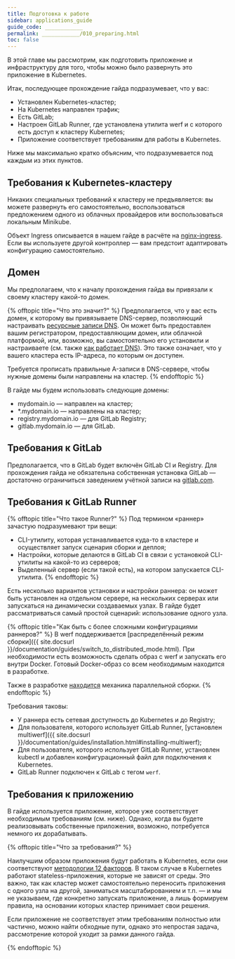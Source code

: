 ```yaml
---
title: Подготовка к работе
sidebar: applications_guide
guide_code: ____________
permalink: ____________/010_preparing.html
toc: false
---
```

В этой главе мы рассмотрим, как подготовить приложение и инфраструктуру для того, чтобы можно было развернуть это приложение в Kubernetes.

Итак, последующее прохождение гайда подразумевает, что у вас:

- Установлен Kubernetes-кластер;
- На Kubernetes направлен трафик;
- Есть GitLab;
- Настроен GitLab Runner, где установлена утилита werf и с которого есть доступ к кластеру Kubernetes;
- Приложение соответствует требованиям для работы в Kubernetes.

Ниже мы максимально кратко объясним, что подразумевается под каждым из этих пунктов.

## Требования к Kubernetes-кластеру

Никаких специальных требований к кластеру не предъявляется: вы можете развернуть его самостоятельно, воспользоваться предложением одного из облачных провайдеров или воспользоваться локальным Minikube.

Объект Ingress описывается в нашем гайде в расчёте на [nginx-ingress](https://kubernetes.github.io/ingress-nginx/). Если вы используете другой контроллер — вам предстоит адаптировать конфигурацию самостоятельно.

## Домен

Мы предполагаем, что к началу прохождения гайда вы привязали к своему кластеру какой-то домен.

{% offtopic title="Что это значит?" %}
Предполагается, что у вас есть домен, к которому вы привязываете DNS-сервер, позволяющий настраивать [ресурсные записи DNS](https://ru.wikipedia.org/wiki/%D0%A2%D0%B8%D0%BF%D1%8B_%D1%80%D0%B5%D1%81%D1%83%D1%80%D1%81%D0%BD%D1%8B%D1%85_%D0%B7%D0%B0%D0%BF%D0%B8%D1%81%D0%B5%D0%B9_DNS). Он может быть предоставлен вашим регистратором, предоставляющим домен, или облачной платформой, или, возможно, вы самостоятельно его установили и настраиваете (см. также [как работает DNS](https://firstwiki.ru/index.php/%D0%9A%D0%B0%D0%BA_%D1%80%D0%B0%D0%B1%D0%BE%D1%82%D0%B0%D0%B5%D1%82_DNS)).
Это также означает, что у вашего кластера есть IP-адреса, по которым он доступен.

Требуется прописать правильные A-записи в DNS-сервере, чтобы нужные домены были направлены на кластер.
{% endofftopic %}

В гайде мы будем использовать следующие домены:

- mydomain.io — направлен на кластер;
- *.mydomain.io — направлены на кластер;
- registry.mydomain.io — для GitLab Registry;
- gitlab.mydomain.io — для GitLab.

## Требования к GitLab

Предполагается, что в GitLab будет включён GitLab CI и Registry.
Для прохождения гайда не обязательна собственная установка GitLab — достаточно ограничиться заведением учётной записи на [gitlab.com](https://about.gitlab.com/).

## Требования к GitLab Runner

{% offtopic title="Что такое Runner?" %}
Под термином «раннер» зачастую подразумевают три вещи:

- CLI-утилиту, которая устанавливается куда-то в кластере и осуществляет запуск сценария сборки и деплоя;
- Настройки, которые делаются в GitLab CI в связи с установкой CLI-утилиты на какой-то из серверов;
- Выделенный сервер (если такой есть), на котором запускается CLI-утилита.
{% endofftopic %}

Есть несколько вариантов установки и настройки раннера: он может быть установлен на отдельном сервере, на нескольких серверах или запускаться на динамически создаваемых узлах. В гайде будет рассматриваться самый простой сценарий: использование одного узла.

{% offtopic title="Как быть с более сложными конфигурациями раннеров?" %}
В werf поддерживается [распределённый режим сборки]({{ site.docsurl }}/documentation/guides/switch_to_distributed_mode.html).
При необходимости есть возможность сделать образ с werf и запускать его внутри Docker. Готовый Docker-образ со всем необходимым находится в разработке.

Также в разработке [находится](https://github.com/werf/werf/issues/2200) механика параллельной сборки.
{% endofftopic %}

Требования таковы:

* У раннера есть сетевая доступность до Kubernetes и до Registry;
* Для пользователя, которого использует GitLab Runner, [установлен multiwerf]({{ site.docsurl }}/documentation/guides/installation.html#installing-multiwerf);
* Для пользователя, которого использует GitLab Runner, установлен kubectl и добавлен конфигурационный файл для подключения к Kubernetes.
* GitLab Runner подключен к GitLab с тегом `werf`.

## Требования к приложению

В гайде используется приложение, которое уже соответствует необходимым требованиям (см. ниже). Однако, когда вы будете реализовывать собственные приложения, возможно, потребуется немного их дорабатывать.

{% offtopic title="Что за требования?" %}

Наилучшим образом приложения будут работать в Kubernetes, если они соответствуют [методологии 12 факторов](https://12factor.net/ru/). В таком случае в Kubernetes работают stateless-приложения, которые не зависят от среды. Это важно, так как кластер может самостоятельно переносить приложения с одного узла на другой, заниматься масштабированием и т.п. — и мы не указываем, где конкретно запускать приложение, а лишь формируем правила, на основании которых кластер принимает свои решения.

Если приложение не соответствует этим требованиям полностью или частично, можно найти обходные пути, однако это непростая задача, рассмотрение которой уходит за рамки данного гайда.

{% endofftopic %}

<div id="go-forth-button">
    <go-forth url="020_basic.html" label="Базовые настройки" base-url="guides"></go-forth>
</div>
